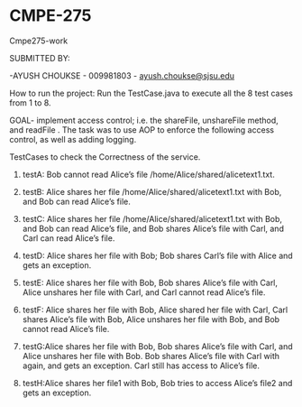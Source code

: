 # CMPE-275
Cmpe275-work

SUBMITTED BY:
 
-AYUSH CHOUKSE - 009981803 - ayush.choukse@sjsu.edu

How to run the project: Run the TestCase.java to execute all the 8 test cases from 1 to 8. 
 
GOAL- implement access control; i.e. the shareFile, unshareFile method, and readFile . The task was to use AOP to
enforce the following access control, as well as adding logging.

TestCases to check the Correctness of the service.

1. testA: Bob cannot read Alice’s file /home/Alice/shared/alicetext1.txt.

2. testB: Alice shares her file /home/Alice/shared/alicetext1.txt with Bob, and Bob
can read Alice’s file.

3. testC: Alice shares her file /home/Alice/shared/alicetext1.txt with Bob, and Bob
can read Alice’s file, and Bob shares Alice’s file with Carl, and Carl can read Alice’s
file.

4. testD: Alice shares her file with Bob; Bob shares Carl’s file with Alice and gets an
exception.

5. testE: Alice shares her file with Bob, Bob shares Alice’s file with Carl, Alice unshares
her file with Carl, and Carl cannot read Alice’s file.

6. testF: Alice shares her file with Bob, Alice shared her file with Carl, Carl shares
Alice’s file with Bob, Alice unshares her file with Bob, and Bob cannot read Alice’s
file.

7. testG:Alice shares her file with Bob, Bob shares Alice’s file with Carl, and Alice
unshares her file with Bob. Bob shares Alice’s file with Carl with again, and gets an
exception. Carl still has access to Alice’s file.

8. testH:Alice shares her file1 with Bob, Bob tries to access Alice’s file2 and gets an
exception.
